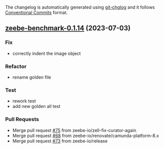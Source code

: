 The changelog is automatically generated using [git-chglog](https://github.com/git-chglog/git-chglog)
and it follows [Conventional Commits](https://www.conventionalcommits.org/en/v1.0.0/) format.


<a name="zeebe-benchmark-0.1.14"></a>
## [zeebe-benchmark-0.1.14](https://github.com/camunda/camunda-platform-helm/compare/zeebe-benchmark-0.1.13...zeebe-benchmark-0.1.14) (2023-07-03)

### Fix

* correctly indent the image object

### Refactor

* rename golden file

### Test

* rework test
* add new golden all test

### Pull Requests

* Merge pull request [#75](https://github.com/camunda/camunda-platform-helm/issues/75) from zeebe-io/zell-fix-curator-again
* Merge pull request [#68](https://github.com/camunda/camunda-platform-helm/issues/68) from zeebe-io/renovate/camunda-platform-8.x
* Merge pull request [#73](https://github.com/camunda/camunda-platform-helm/issues/73) from zeebe-io/release

